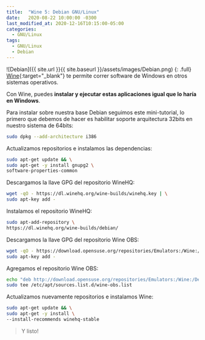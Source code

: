 ```yaml
---
title:  "Wine 5: Debian GNU/Linux"
date:   2020-08-22 10:00:00 -0300
last_modified_at: 2020-12-16T10:15:00-05:00
categories:
  - GNU/Linux
tags:
  - GNU/Linux
  - Debian
---
```


![Debian]({{ site.url }}{{ site.baseurl }}/assets/images/Debian.png)
{: .full}
[Wine](https://www.winehq.org/){:target="_blank"} te permite correr software de Windows en otros sistemas operativos.

Con Wine, puedes **instalar y ejecutar estas aplicaciones igual que lo haría en Windows**.

Para instalar sobre nuestra base Debian seguimos este mini-tutorial, lo primero que debemos de hacer es habilitar soporte arquitectura 32bits en nuestro sistema de 64bits:

```bash
sudo dpkg --add-architecture i386
```

Actualizamos repositorios e instalamos las dependencias:

```bash
sudo apt-get update && \
sudo apt-get -y install gnupg2 \
software-properties-common
```

Descargamos la llave GPG del repositorio WineHQ:

```bash
wget -qO - https://dl.winehq.org/wine-builds/winehq.key | \
sudo apt-key add -
```

Instalamos el repositorio WineHQ:

```bash
sudo apt-add-repository \
https://dl.winehq.org/wine-builds/debian/
```

Descargamos la llave GPG del repositorio Wine OBS:

```bash
wget -qO - https://download.opensuse.org/repositories/Emulators:/Wine:/Debian/Debian_10/Release.key | \
sudo apt-key add -
```

Agregamos el repositorio Wine OBS:

```bash
echo "deb http://download.opensuse.org/repositories/Emulators:/Wine:/Debian/Debian_10 ./" | \
sudo tee /etc/apt/sources.list.d/wine-obs.list
```

Actualizamos nuevamente repositorios e instalamos Wine:

```bash
sudo apt-get update && \
sudo apt-get -y install \
--install-recommends winehq-stable
```
>  Y listo!
